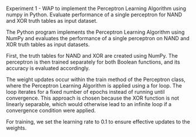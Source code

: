 Experiment 1 - WAP to implement the Perceptron Learning Algorithm using numpy in Python. Evaluate performance of a single perceptron for NAND and XOR truth tables as input dataset.

The Python program implements the Perceptron Learning Algorithm using NumPy and evaluates the performance of a single perceptron on 
NAND and XOR truth tables as input datasets.

First, the truth tables for NAND and XOR are created using NumPy. The perceptron is then trained separately for both Boolean functions, 
and its accuracy is evaluated accordingly.

The weight updates occur within the train method of the Perceptron class, where the Perceptron Learning Algorithm is applied using a for loop. 
The loop iterates for a fixed number of epochs instead of running until convergence. This approach is chosen because the XOR function
is not linearly separable, which would otherwise lead to an infinite loop if a convergence condition were applied.

For training, we set the learning rate to 0.1 to ensure effective updates to the weights.


